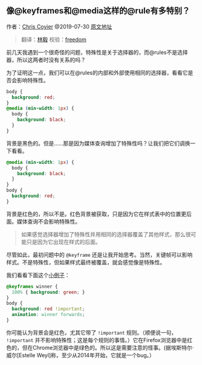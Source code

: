 ## 像@keyframes和@media这样的@rule有多特别？

作者：[Chris Coyier](https://css-tricks.com/author/chriscoyier/) @2019-07-30  [原文地址](https://css-tricks.com/how-much-specificity-do-rules-have-like-keyframes-and-media/)

> 翻译：[林毅](https://www.yuque.com/gzlinyi)  校验：[freedom](https://github.com/yylifen)

前几天我遇到一个很奇怪的问题，特殊性是关于选择器的，而@rules不是选择器，所以这两者时没有关系的吗？

为了证明这一点，我们可以在@rules的内部和外部使用相同的选择器，看看它是否会影响特殊性。

```css
body {
  background: red;
}
@media (min-width: 1px) {
  body {
    background: black;
  }
}
```

背景是黑色的。但是……那是因为媒体查询增加了特殊性吗？让我们把它们调换一下看看。

```css
@media (min-width: 1px) {
  body {
    background: black;
  }
}
body {
  background: red;
}
```

背景是红色的，所以不是。红色背景被获取，只是因为它在样式表中的位置更后面。媒体查询不会影响特殊性。

> 如果感觉选择器增加了特殊性并用相同的选择器覆盖了其他样式，那么很可能只是因为它出现在样式的后面。

尽管如此，最初问题中的 `@keyframe` 还是让我开始思考。当然，关键帧可以影响样式。不是特殊性，但如果样式最终被覆盖，就会感觉像是特殊性。

我们看看下面这个[小例子](https://codepen.io/chriscoyier/pen/EqargG)：

```css
@keyframes winner {
  100% { background: green; }
}
body {
  background: red !important;
  animation: winner forwards;
}
```

你可能认为背景会是红色，尤其它带了 `!important` 规则。（顺便说一句， `!important` 并不影响特殊性；这是每个规则的事情。）它在Firefox浏览器中是红色的，但在Chrome浏览器中是绿色的。所以这是需要注意的怪事。(据埃斯特尔·威尔[Estelle Weyl]称，至少从2014年开始，它就是一个bug。）


